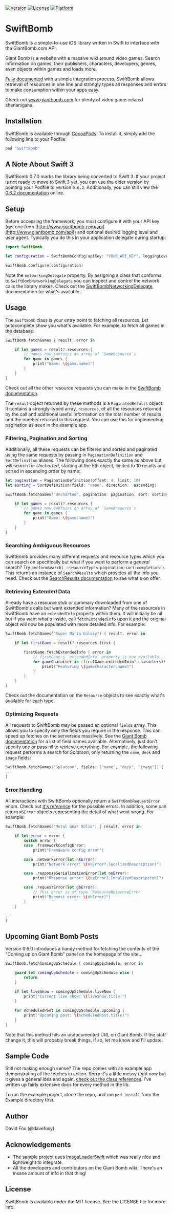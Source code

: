  [![Version](https://img.shields.io/cocoapods/v/SwiftBomb.svg?style=flat)](http://cocoapods.org/pods/SwiftBomb)
[![License](https://img.shields.io/cocoapods/l/SwiftBomb.svg?style=flat)](http://cocoapods.org/pods/SwiftBomb)
[![Platform](https://img.shields.io/cocoapods/p/SwiftBomb.svg?style=flat)](http://cocoapods.org/pods/SwiftBomb)

# SwiftBomb
SwiftBomb is a simple-to-use iOS library written in Swift to interface with the GiantBomb.com API. 

Giant Bomb is a website with a massive wiki around video games. Search information on games, their publishers, characters, developers, genres, even objects within games and loads more.

[Fully documented](http://cocoadocs.org/docsets/SwiftBomb/0.7.1) with a simple integration process, SwiftBomb allows retrieval of resources in one line and strongly types all responses and errors to make consumption within your apps easy.

Check out www.giantbomb.com for plenty of video game-related shenanigans.

## Installation
SwiftBomb is available through [CocoaPods](http://cocoapods.org). To install it, simply add the following line to your Podfile:

```ruby
pod "SwiftBomb"
```

## A Note About Swift 3
SwiftBomb 0.7.0 marks the library being converted to Swift 3. If your project is not ready to move to Swift 3 yet, you can use the older version by pointing your Podfile to version `0.6.2`. Additionally, you can still view the [0.6.2 documentation](http://cocoadocs.org/docsets/SwiftBomb/0.6.2/) online.

## Setup
Before accessing the framework, you must configure it with your API key (get one from [http://www.giantbomb.com/api](http://www.giantbomb.com/api)) and optional desired logging level and user agent. Typically you do this in your application delegate during startup:
```swift
import SwiftBomb

let configuration = SwiftBombConfig(apiKey: "YOUR_API_KEY", loggingLevel: .requests, userAgentIdentifier: "Your User Agent", networkingDelegate: networkingDelegate, urlRequestCachePolicy: .useProtocolCachePolicy)

SwiftBomb.configure(configuration)
```

Note the `networkingDelegate` property. By assigning a class that conforms to `SwiftBombNetworkingDelegate` you can inspect and control the network calls the library makes. Check out the [SwiftBombNetworkingDelegate](http://cocoadocs.org/docsets/SwiftBomb/0.6.2/Protocols/SwiftBombNetworkingDelegate.html) documentation for what's available.

## Usage
The `SwiftBomb` class is your entry point to fetching all resources. Let autocomplete show you what's available. For example, to fetch all games in the database:
```swift
SwiftBomb.fetchGames { result, error in

	if let games = result?.resources {
		// games now contains an array of `GameResource`s
		for game in games {
			print("Game: \(game.name)")
		}
	}
}
```

Check out all the other resource requests you can make in the [SwiftBomb documentation](http://cocoadocs.org/docsets/SwiftBomb/0.7.1/Classes/SwiftBomb.html).

The `result` object returned by these methods is a `PaginatedResults` object. It contains a strongly-typed array, `resources`, of all the resources returned by the call and additional useful information on the total number of results and the number returned in this request. You can use this for implementing pagination as seen in the example app.

### Filtering, Pagination and Sorting
Additionally, all these requests can be filtered and sorted and paginated using the same requests by passing in `PaginationDefinition` and `SortDefinition` aliases. The following does exactly the same as above but will search for *Uncharted*, starting at the 5th object, limited to 10 results and sorted in ascending order by name:
```swift
let pagination = PaginationDefinition(offset: 4, limit: 10)
let sorting = SortDefinition(field: "name", direction: .ascending)

SwiftBomb.fetchGames("Uncharted", pagination: pagination, sort: sorting) { result, error in

	if let games = result?.resources {
		// games now contains an array of `GameResource`s
		for game in games {
			print("Game: \(game.name)")
		}
	}
}
```

### Searching Ambiguous Resources
SwiftBomb provides many different requests and resource types which you can search on specifically but what if you want to perform a *general* search? Try `performSearch(_:resourceTypes:pagination:sort:completion:)`. This returns an instance of `SearchResults` which provides all the info you need. Check out the [SearchResults documentation](http://cocoadocs.org/docsets/SwiftBomb/0.7.1/Structs/SearchResults.html) to see what's on offer.

### Retrieving Extended Data
Already have a resource stub or summary downloaded from one of SwiftBomb's calls but want extended information? Many of the resources in SwiftBomb have an `extendedInfo` property within them. It will initially be nil but if you want what's inside, call `fetchExtendedInfo` upon it and the original object will now be populated with more detailed info. For example:

```swift
SwiftBomb.fetchGames("Super Mario Galaxy") { result, error in

	if let firstGame = result?.resources.first {

		firstGame.fetchExtendedInfo { error in
			// firstGame's `extendedInfo` property is now available...
			for gameCharacter in (firstGame.extendedInfo?.characters)! {
				print("Featuring \(gameCharacter.name)")
			}
		}
	}
}
```
Check out the documentation on the `Resource` objects to see exactly what's available for each type.

### Optimizing Requests
All requests to SwiftBomb may be passed an optional `fields` array. This allows you to specify only the fields you require in the response. This can speed up fetches on the serverside massively. See the [Giant Bomb documentation](http://http://www.giantbomb.com/api/documentation) for a list of field names available. Alternatively, just don't specify one or pass nil to retrieve everything. For example, the following request performs a search for *Splatoon*, only returning the `name`, `deck` and `image` fields:

```swift
SwiftBomb.fetchGames("Splatoon", fields: ["name", "deck", "image"]) { (results, error) in
...
}
```

### Error Handling
All interactions with SwiftBomb optionally return a `SwiftBombRequestError` enum. Check out [it's reference](http://cocoadocs.org/docsets/SwiftBomb/0.7.1/Enums/SwiftBombRequestError.html) for the possible errors. In addition, some can return `NSError` objects representing the detail of what went wrong. For example:

```swift
SwiftBomb.fetchGames("Metal Gear Solid") { result, error in

	if let error = error {
		switch error {
		case .frameworkConfigError:
			print("Framework config error")

		case .networkError(let nsError):
			print("Network error: \(nsError?.localizedDescription)")

		case .responseSerializationError(let nsError):
			print("Response error: \(nsError?.localizedDescription)")

		case .requestError(let gbError):
			// This error is of type `ResourceResponseError`
			print("Request error: \(gbError)")
		}
	}

...
}
```

## Upcoming Giant Bomb Posts
Version 0.6.0 introduces a handy method for fetching the contents of the "Coming up on Giant Bomb" panel on the homepage of the site...
```swift
SwiftBomb.fetchComingUpSchedule { comingUpSchedule, error in

	guard let comingUpSchedule = comingUpSchedule else {
		return
	}
	
	if let liveShow = comingUpSchedule.liveNow {
		print("Current live show: \(liveShow.title)")
	}

	for scheduledPost in comingUpSchedule.upcoming {
		print("Upcoming post: \(scheduledPost.title)")
	}
}
```

Note that this method hits an undocumented URL on Giant Bomb. If the staff change it, this will probably break things. If so, let me know and I'll update.

## Sample Code
Still not making enough sense? The repo comes with an example app demonstrating all the fetches in action. Sorry it's a little messy right now but it gives a general idea and again, [check out the class references](http://cocoadocs.org/docsets/SwiftBomb/0.7.1/). I've written up fairly extensive docs for every method in the lib.

To run the example project, clone the repo, and run `pod install` from the Example directory first.

## Author
David Fox (@davefoxy)

## Acknowledgements
- The sample project uses [ImageLoaderSwift](https://github.com/hirohisa/ImageLoaderSwift) which was really nice and lightweight to integrate.
- All the developers and contributors on the Giant Bomb wiki. There's an insane amount of info in that thing!

## License
SwiftBomb is available under the MIT license. See the LICENSE file for more info.
